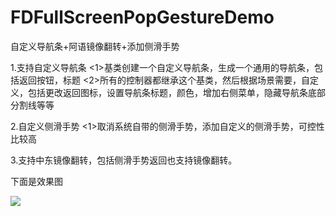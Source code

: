 # FDFullScreenPopGestureDemo
自定义导航条+阿语镜像翻转+添加侧滑手势

1.支持自定义导航条
<1>基类创建一个自定义导航条，生成一个通用的导航条，包括返回按钮，标题
<2>所有的控制器都继承这个基类，然后根据场景需要，自定义，包括更改返回图标，设置导航条标题，颜色，增加右侧菜单，隐藏导航条底部分割线等等

2.自定义侧滑手势
<1>取消系统自带的侧滑手势，添加自定义的侧滑手势，可控性比较高

3.支持中东镜像翻转，包括侧滑手势返回也支持镜像翻转。

下面是效果图

<div dlign=center><img src="https://github.com/chenshuangsmart/FDFullScreenPopGestureDemo/blob/master/addGes.gif"></div>
